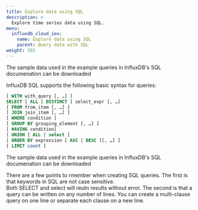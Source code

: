 ```yaml
---
title: Explore data using SQL
description: >
  Explore time series data using SQL.
menu:
  influxdb_cloud_iox:
    name: Explore data using SQL
    parent: Query data with SQL
weight: 201
---
```


The sample data used in the example queries in InfluxDB's SQL documenation can be downloaded

InfluxDB SQL supports the following basic syntax for queries:

```sql
[ WITH with_query [, …] ]  
SELECT [ ALL | DISTINCT ] select_expr [, …]  
[ FROM from_item [, …] ]  
[ JOIN join_item [, …] ]  
[ WHERE condition ]  
[ GROUP BY grouping_element [, …] ]  
[ HAVING condition]  
[ UNION [ ALL | select ]  
[ ORDER BY expression [ ASC | DESC ][, …] ]  
[ LIMIT count ]  
```

The sample data used in the example queries in InfluxDB's SQL documenation can be downloaded



There are a few points to rmember when creating SQL queries.  The first is that keywords in SQL are not case sensitive.  
Both SELECT and select will reutn results without error. The second is that a query can be written on any number of lines.  You can create a multi-clause query on one line or separate each clause on a new line.  
